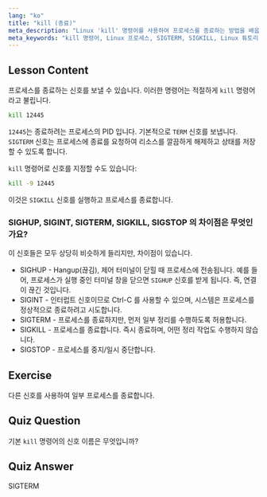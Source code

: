 ```yaml
---
lang: "ko"
title: "kill (종료)"
meta_description: "Linux 'kill' 명령어를 사용하여 프로세스를 종료하는 방법을 배웁니다. 프로세스 관리를 위한 SIGTERM, SIGKILL 및 기타 신호를 이해합니다. 지금 학습을 시작하세요!"
meta_keywords: "kill 명령어, Linux 프로세스, SIGTERM, SIGKILL, Linux 튜토리얼, 초보자, 프로세스 관리, Linux 가이드"
---
```


## Lesson Content

프로세스를 종료하는 신호를 보낼 수 있습니다. 이러한 명령어는 적절하게 `kill` 명령어라고 불립니다.

```bash
kill 12445
```

`12445`는 종료하려는 프로세스의 PID 입니다. 기본적으로 `TERM` 신호를 보냅니다. `SIGTERM` 신호는 프로세스에 종료를 요청하여 리소스를 깔끔하게 해제하고 상태를 저장할 수 있도록 합니다.

`kill` 명령어로 신호를 지정할 수도 있습니다:

```bash
kill -9 12445
```

이것은 `SIGKILL` 신호를 실행하고 프로세스를 종료합니다.

### SIGHUP, SIGINT, SIGTERM, SIGKILL, SIGSTOP 의 차이점은 무엇인가요?

이 신호들은 모두 상당히 비슷하게 들리지만, 차이점이 있습니다.

- SIGHUP - Hangup(끊김), 제어 터미널이 닫힐 때 프로세스에 전송됩니다. 예를 들어, 프로세스가 실행 중인 터미널 창을 닫으면 `SIGHUP` 신호를 받게 됩니다. 즉, 연결이 끊긴 것입니다.
- SIGINT - 인터럽트 신호이므로 Ctrl-C 를 사용할 수 있으며, 시스템은 프로세스를 정상적으로 종료하려고 시도합니다.
- SIGTERM - 프로세스를 종료하지만, 먼저 일부 정리를 수행하도록 허용합니다.
- SIGKILL - 프로세스를 종료합니다. 즉시 종료하며, 어떤 정리 작업도 수행하지 않습니다.
- SIGSTOP - 프로세스를 중지/일시 중단합니다.

## Exercise

다른 신호를 사용하여 일부 프로세스를 종료합니다.

## Quiz Question

기본 `kill` 명령어의 신호 이름은 무엇입니까?

## Quiz Answer

SIGTERM
